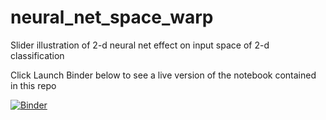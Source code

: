 # neural_net_space_warp
Slider illustration of 2-d neural net effect on input space of 2-d classification 

Click Launch Binder below to see a live version of the notebook contained in this repo

[![Binder](http://mybinder.org/badge.svg)](http://mybinder.org:/repo/jermwatt/neural_net_space_warp)

